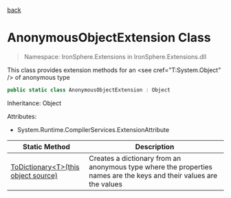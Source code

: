 ﻿[back](/IronSphere.Extensions/types)

# AnonymousObjectExtension Class

> Namespace: IronSphere.Extensions in  IronSphere.Extensions.dll

This class provides extension methods for an &lt;see cref=&quot;T:System.Object&quot; /&gt; of anonymous type

```csharp
public static class AnonymousObjectExtension : Object
```
Inheritance: Object



Attributes:

* System.Runtime.CompilerServices.ExtensionAttribute



| Static Method | Description |
| --- | --- |
| [ToDictionary&lt;T&gt;(this object source)](AnonymousObjectExtension_ToDictionary-T-(Object)) | Creates a dictionary from an anonymous type where the properties names are the keys and their values are the values |
